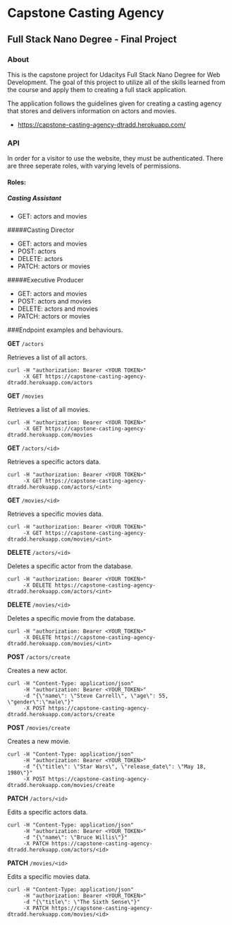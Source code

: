 # Capstone Casting Agency
## Full Stack Nano Degree - Final Project

### About
This is the capstone project for Udacitys Full Stack Nano Degree for Web Development. The goal of this project to
utilize all of the skills learned from the course and apply them to creating a full stack application.

The application follows the guidelines given for creating a casting agency that stores and delivers information on 
actors and movies.
* https://capstone-casting-agency-dtradd.herokuapp.com/

### API
In order for a visitor to use the website, they must be authenticated. There are three seperate roles, with varying 
levels of permissions.

#### Roles:
##### Casting Assistant
* GET: actors and movies

#####Casting Director
* GET: actors and movies
* POST: actors 
* DELETE: actors
* PATCH: actors or movies

#####Executive Producer
* GET: actors and movies
* POST: actors and movies
* DELETE: actors and movies
* PATCH: actors or movies


###Endpoint examples and behaviours.

**GET** `/actors`

Retrieves a list of all actors.

``` 
curl -H "authorization: Bearer <YOUR TOKEN>"
     -X GET https://capstone-casting-agency-dtradd.herokuapp.com/actors
```

**GET** `/movies`

Retrieves a list of all movies.

``` 
curl -H "authorization: Bearer <YOUR TOKEN>"
     -X GET https://capstone-casting-agency-dtradd.herokuapp.com/movies
```

**GET** `/actors/<id>`


Retrieves a specific actors data.

``` 
curl -H "authorization: Bearer <YOUR TOKEN>"
     -X GET https://capstone-casting-agency-dtradd.herokuapp.com/actors/<int>
```

**GET** `/movies/<id>`

Retrieves a specific movies data.

``` 
curl -H "authorization: Bearer <YOUR TOKEN>"
     -X GET https://capstone-casting-agency-dtradd.herokuapp.com/movies/<int>
```

**DELETE** `/actors/<id>`

Deletes a specific actor from the database.

``` 
curl -H "authorization: Bearer <YOUR TOKEN>"
     -X DELETE https://capstone-casting-agency-dtradd.herokuapp.com/actors/<int>
```

**DELETE** `/movies/<id>`

Deletes a specific movie from the database.

``` 
curl -H "authorization: Bearer <YOUR_TOKEN>"
     -X DELETE https://capstone-casting-agency-dtradd.herokuapp.com/movies/<int>
```

**POST** `/actors/create`

Creates a new actor.

```
curl -H "Content-Type: application/json" 
     -H "authorization: Bearer <YOUR_TOKEN>"
     -d "{\"name\": \"Steve Carrell\", \"age\": 55, \"gender\":\"male\"}" 
     -X POST https://capstone-casting-agency-dtradd.herokuapp.com/actors/create
```

**POST** `/movies/create`

Creates a new movie.

```
curl -H "Content-Type: application/json" 
     -H "authorization: Bearer <YOUR_TOKEN>"
     -d "{\"title\": \"Star Wars\", \"release_date\": \"May 18, 1980\"}"
     -X POST https://capstone-casting-agency-dtradd.herokuapp.com/movies/create
```

**PATCH** `/actors/<id>`

Edits a specific actors data.

```
curl -H "Content-Type: application/json" 
     -H "authorization: Bearer <YOUR_TOKEN>"
     -d "{\"name\": \"Bruce Willis\"}" 
     -X PATCH https://capstone-casting-agency-dtradd.herokuapp.com/actors/<id>
```

**PATCH** `/movies/<id>`

Edits a specific movies data.

```
curl -H "Content-Type: application/json" 
     -H "authorization: Bearer <YOUR_TOKEN>"
     -d "{\"title\": \"The Sixth Sense\"}" 
     -X PATCH https://capstone-casting-agency-dtradd.herokuapp.com/movies/<id>
```